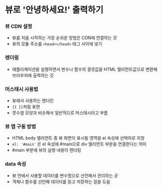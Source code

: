 # 뷰로 '안녕하세요!' 출력하기
### 뷰 CDN 설정
- 뷰를 처음 시작하는 가장 손쉬운 방법은 CDN에 연결하는 것
- 뷰의 모듈 주소를 `<head></head>` 태그 사이에 넣기

### 렌더링
- 애플리케이션을 실행하면서 변수나 함수의 결괏값을 HTML 엘리먼트값으로 변환해 브라우저에 출력하는 것 

### 머스태시 사용법
- 뷰에서 사용하는 렌더린
- `{{ }}`처럼 표현
- 콧수염 모양과 비슷해서 일반적으로 머스태시라고 부름

### 뷰 앱 구동 방법
- HTML body 엘리먼트 중 뷰 화면이 표시될 영역을 el 속성에 선택자로 지정
- `el: '#main'` 은 el 속성에 #main으로 div 엘리먼트 부분을 연결한다는 의미
- #main 부분에 뷰의 실행 내용이 렌더링

### data 속성
- 뷰 안에서 사용할 데이터를 변수명으로 선언해서 관리하는 곳
- 객체나 함수를 선언해 데이터를 읽고 저장하는 일을 도움
